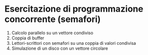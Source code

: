 # Esercitazione di programmazione concorrente (semafori)

1. Calcolo parallelo su un vettore condiviso
2. Coppia di buffer
3. Lettori-scrittori con semafori su una coppia di valori condivisa
4. Simulazione di un disco con un vettore circolare
